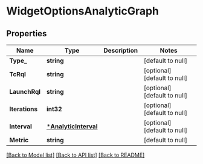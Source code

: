 # WidgetOptionsAnalyticGraph

## Properties
Name | Type | Description | Notes
------------ | ------------- | ------------- | -------------
**Type_** | **string** |  | [default to null]
**TcRql** | **string** |  | [optional] [default to null]
**LaunchRql** | **string** |  | [optional] [default to null]
**Iterations** | **int32** |  | [optional] [default to null]
**Interval** | [***AnalyticInterval**](AnalyticInterval.md) |  | [optional] [default to null]
**Metric** | **string** |  | [default to null]

[[Back to Model list]](../README.md#documentation-for-models) [[Back to API list]](../README.md#documentation-for-api-endpoints) [[Back to README]](../README.md)

